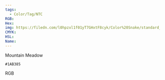 ```yaml
---
tags:
  - Color/Tag/NTC
RGB:
Hex:
img: https://filedn.com/l0hpzxl1f01yT7GHxtF8cyk/Color%20Snake/standard_csv_to_svg//1AB385.svg
CMYK:
HSL:
Name:
---
```

Mountain Meadow
```palette
#1AB385
```
RGB
